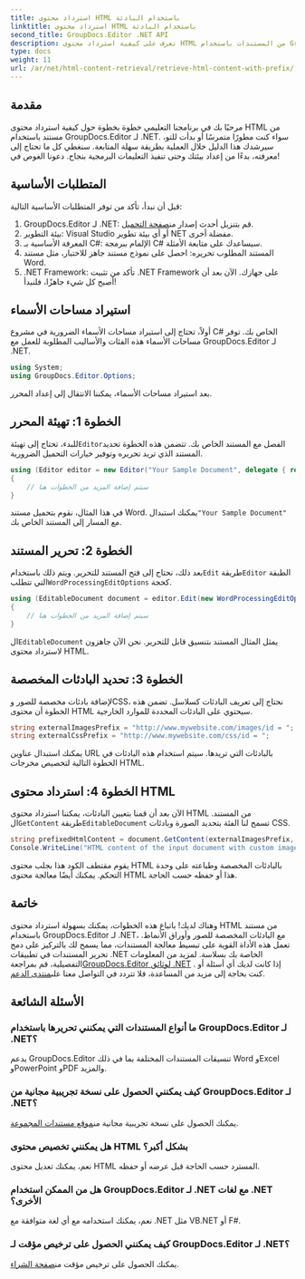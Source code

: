```yaml
---
title: استرداد محتوى HTML باستخدام البادئة
linktitle: استرداد محتوى HTML باستخدام البادئة
second_title: GroupDocs.Editor .NET API
description: تعرف على كيفية استرداد محتوى HTML من المستندات باستخدام GroupDocs.Editor لـ .NET مع البادئات المخصصة للصور وأوراق الأنماط. يتضمن دليل خطوة بخطوة.
type: docs
weight: 11
url: /ar/net/html-content-retrieval/retrieve-html-content-with-prefix/
---
```

## مقدمة
مرحبًا بك في برنامجنا التعليمي خطوة بخطوة حول كيفية استرداد محتوى HTML من مستند باستخدام GroupDocs.Editor لـ .NET. سواء كنت مطورًا متمرسًا أو بدأت للتو، سيرشدك هذا الدليل خلال العملية بطريقة سهلة المتابعة. سنغطي كل ما تحتاج إلى معرفته، بدءًا من إعداد بيئتك وحتى تنفيذ التعليمات البرمجية بنجاح. دعونا الغوص في!
## المتطلبات الأساسية
قبل أن نبدأ، تأكد من توفر المتطلبات الأساسية التالية:
1.  GroupDocs.Editor لـ .NET: قم بتنزيل أحدث إصدار من[صفحة التحميل](https://releases.groupdocs.com/editor/net/).
2. بيئة التطوير: Visual Studio أو أي بيئة تطوير NET مفضلة أخرى.
3. المعرفة الأساسية بـ C#: الإلمام ببرمجة C# سيساعدك على متابعة الأمثلة.
4. المستند المطلوب تحريره: احصل على نموذج مستند جاهز للاختبار، مثل مستند Word.
5. .NET Framework: تأكد من تثبيت .NET Framework على جهازك.
الآن بعد أن أصبح كل شيء جاهزًا، فلنبدأ!
## استيراد مساحات الأسماء
أولاً، تحتاج إلى استيراد مساحات الأسماء الضرورية في مشروع C# الخاص بك. توفر مساحات الأسماء هذه الفئات والأساليب المطلوبة للعمل مع GroupDocs.Editor لـ .NET.
```csharp
using System;
using GroupDocs.Editor.Options;
```
بعد استيراد مساحات الأسماء، يمكننا الانتقال إلى إعداد المحرر.
## الخطوة 1: تهيئة المحرر
 للبدء، تحتاج إلى تهيئة`Editor`الفصل مع المستند الخاص بك. تتضمن هذه الخطوة تحديد المستند الذي تريد تحريره وتوفير خيارات التحميل الضرورية.
```csharp
using (Editor editor = new Editor("Your Sample Document", delegate { return new WordProcessingLoadOptions(); }))
{
    // سيتم إضافة المزيد من الخطوات هنا
}
```
 في هذا المثال، نقوم بتحميل مستند Word. يمكنك استبدال`"Your Sample Document"` مع المسار إلى المستند الخاص بك.
## الخطوة 2: تحرير المستند
 بعد ذلك، نحتاج إلى فتح المستند للتحرير. ويتم ذلك باستخدام`Edit` طريقة`Editor` الطبقة التي تتطلب`WordProcessingEditOptions` كحجة.
```csharp
using (EditableDocument document = editor.Edit(new WordProcessingEditOptions()))
{
    // سيتم إضافة المزيد من الخطوات هنا
}
```
 ال`EditableDocument` يمثل المثال المستند بتنسيق قابل للتحرير. نحن الآن جاهزون لاسترداد محتوى HTML.
## الخطوة 3: تحديد البادئات المخصصة
لإضافة بادئات مخصصة للصور وCSS، نحتاج إلى تعريف البادئات كسلاسل. تضمن هذه الخطوة أن محتوى HTML سيحتوي على البادئات المحددة للموارد الخارجية.
```csharp
string externalImagesPrefix = "http://www.mywebsite.com/images/id = ";
string externalCssPrefix = "http://www.mywebsite.com/css/id = ";
```
يمكنك استبدال عناوين URL بالبادئات التي تريدها. سيتم استخدام هذه البادئات في الخطوة التالية لتخصيص مخرجات HTML.
## الخطوة 4: استرداد محتوى HTML
الآن بعد أن قمنا بتعيين البادئات، يمكننا استرداد محتوى HTML من المستند. ال`GetContent` طريقة`EditableDocument` تسمح لنا الفئة بتحديد الصورة وبادئات CSS.
```csharp
string prefixedHtmlContent = document.GetContent(externalImagesPrefix, externalCssPrefix);
Console.WriteLine("HTML content of the input document with custom image and stylesheet prefixes: {0}", prefixedHtmlContent);
```
يقوم مقتطف الكود هذا بجلب محتوى HTML بالبادئات المخصصة وطباعته على وحدة التحكم. يمكنك أيضًا معالجة محتوى HTML هذا أو حفظه حسب الحاجة.
## خاتمة
وهناك لديك! باتباع هذه الخطوات، يمكنك بسهولة استرداد محتوى HTML من مستند باستخدام GroupDocs.Editor لـ .NET، مع البادئات المخصصة للصور وأوراق الأنماط. تعمل هذه الأداة القوية على تبسيط معالجة المستندات، مما يسمح لك بالتركيز على دمج تحرير المستندات في تطبيقات .NET الخاصة بك بسلاسة.
 لمزيد من المعلومات التفصيلية، قم بمراجعة[GroupDocs.Editor لوثائق .NET](https://reference.groupdocs.com/editor/net/) . إذا كانت لديك أي أسئلة أو كنت بحاجة إلى مزيد من المساعدة، فلا تتردد في التواصل معنا على[منتدى الدعم](https://forum.groupdocs.com/c/editor/20).
## الأسئلة الشائعة
### ما أنواع المستندات التي يمكنني تحريرها باستخدام GroupDocs.Editor لـ .NET؟
يدعم GroupDocs.Editor تنسيقات المستندات المختلفة بما في ذلك Word وExcel وPowerPoint وPDF والمزيد.
### كيف يمكنني الحصول على نسخة تجريبية مجانية من GroupDocs.Editor لـ .NET؟
 يمكنك الحصول على نسخة تجريبية مجانية من[موقع مستندات المجموعة](https://releases.groupdocs.com/).
### هل يمكنني تخصيص محتوى HTML بشكل أكبر؟
نعم، يمكنك تعديل محتوى HTML المسترد حسب الحاجة قبل عرضه أو حفظه.
### هل من الممكن استخدام GroupDocs.Editor لـ .NET مع لغات .NET الأخرى؟
نعم، يمكنك استخدامه مع أي لغة متوافقة مع .NET مثل VB.NET أو F#.
### كيف يمكنني الحصول على ترخيص مؤقت لـ GroupDocs.Editor لـ .NET؟
 يمكنك الحصول على ترخيص مؤقت من[صفحة الشراء](https://purchase.groupdocs.com/temporary-license/).